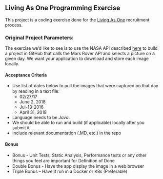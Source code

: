 ## Living As One Programming Exercise

This project is a coding exercise done for the [Living As One](https://livingasone.com/) recruitment process.

### Original Project Parameters:
The exercise we’d like to see is to use the NASA API described [here](https://api.nasa.gov) to build a project in GitHub that calls the Mars Rover API and selects a picture on a given day. We want your application to download and store each image locally.  

#### Acceptance Criteria
* Use list of dates below to pull the images that were captured on that day by reading in a text ﬁle:
    * 02/27/17
    * June 2, 2018
    * Jul-13-2016
    * April 31, 2018
* Language needs to be *Java*.
* We should be able to run and build (if applicable) locally after you submit it
* Include relevant documentation (.MD, etc.) in the repo

#### Bonus 
* Bonus - Unit Tests, Static Analysis, Performance tests or any other things you feel are important for Deﬁnition of Done
* Double Bonus - Have the app display the image in a web browser
* Triple Bonus – Have it run in a Docker or K8s (Preferable)

